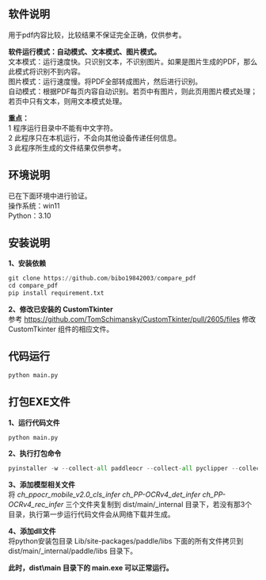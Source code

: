 ## 软件说明
用于pdf内容比较，比较结果不保证完全正确，仅供参考。  
  
**软件运行模式：自动模式、文本模式、图片模式。**  
文本模式：运行速度快。只识别文本，不识别图片。如果是图片生成的PDF，那么此模式将识别不到内容。  
图片模式：运行速度慢。将PDF全部转成图片，然后进行识别。  
自动模式：根据PDF每页内容自动识别。若页中有图片，则此页用图片模式处理；若页中只有文本，则用文本模式处理。  

**重点：**  
1 程序运行目录中不能有中文字符。  
2 此程序只在本机运行，不会向其他设备传递任何信息。  
3 此程序所生成的文件结果仅供参考。

## 环境说明
已在下面环境中进行验证。  
操作系统：win11  
Python：3.10  

## 安装说明
**1、安装依赖**  
```py
git clone https://github.com/bibo19842003/compare_pdf
cd compare_pdf
pip install requirement.txt
```

**2、修改已安装的 CustomTkinter**  
参考 https://github.com/TomSchimansky/CustomTkinter/pull/2605/files 修改 CustomTkinter 组件的相应文件。  

## 代码运行
```py
python main.py
```

## 打包EXE文件
**1、运行代码文件**  
```py
python main.py
```

**2、执行打包命令**
```py
pyinstaller -w --collect-all paddleocr --collect-all pyclipper --collect-all imghdr --collect-all skimage --collect-all imgaug --collect-all scipy.io --collect-all lmdb  --collect-all requests -y main.py
```

**3、添加模型相关文件**  
将 *ch_ppocr_mobile_v2.0_cls_infer*   *ch_PP-OCRv4_det_infer*   *ch_PP-OCRv4_rec_infer* 三个文件夹复制到 dist/main/_internal 目录下，若没有那3个目录，执行第一步运行代码文件会从网络下载并生成。  

**4、添加dll文件**  
将python安装包目录 Lib/site-packages/paddle/libs 下面的所有文件拷贝到 dist/main/_internal/paddle/libs 目录下。  

**此时，dist\main 目录下的 main.exe 可以正常运行。**
